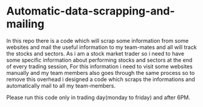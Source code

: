 # Automatic-data-scrapping-and-mailing
In this repo there is a code which will scrap some information from some websites and mail the useful information to my team-mates and all will track the stocks and sectors.
As i am a stock market trader so i need to have some specific information about performing stocks and sectors at the end of every trading session, For this information i need to visit some websites manually and my team members also goes through the same process so to remove this overhead i designed a code which scraps the informations and automatically mail to all my team-members.

Please run this code only in trading day(monday to friday) and after 6PM.

